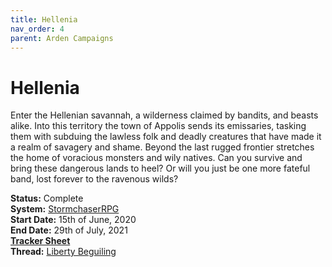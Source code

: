 ```yaml
---
title: Hellenia
nav_order: 4
parent: Arden Campaigns
---
```

 
# Hellenia
Enter the Hellenian savannah, a wilderness claimed by bandits, and beasts alike. Into this territory the town of Appolis sends its emissaries, tasking them with subduing the lawless folk and deadly creatures that have made it a realm of savagery and shame. Beyond the last rugged frontier stretches the home of voracious monsters and wily natives. Can you survive and bring these dangerous lands to heel? Or will you just be one more fateful band, lost forever to the ravenous wilds?

**Status:** Complete<br>
**System:** [StormchaserRPG](https://stormchaserroleplaying.com/stormchaserRPG/)<br>
**Start Date:** 15th of June, 2020<br>
**End Date:** 29th of July, 2021<br>
[**Tracker Sheet**](https://docs.google.com/spreadsheets/d/16Mqy3RjT8T5rG_F6FaZppALroFRzCHmnJ9P9-k6JTjo/edit#gid=1756785175)<br>
**Thread:** [Liberty Beguiling](https://app.roll20.net/forum/post/8831028/liberty-beguiling/?pagenum=1)
